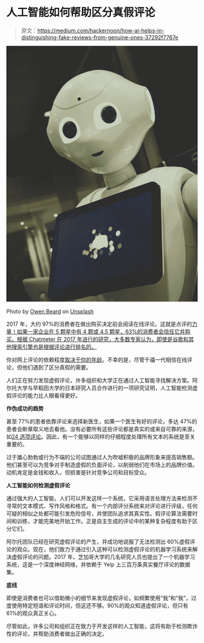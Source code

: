 # 人工智能如何帮助区分真假评论

> 原文：<https://medium.com/hackernoon/how-ai-helps-in-distinguishing-fake-reviews-from-genuine-ones-37292f7767e>

![](img/e7361f27c483eae140f1f5a9c2fb6ecf.png)

Photo by [Owen Beard](https://unsplash.com/@owenbeard?utm_source=medium&utm_medium=referral) on [Unsplash](https://unsplash.com?utm_source=medium&utm_medium=referral)

2017 年，大约 97%的消费者在做出购买决定前会阅读在线评论。这就是点评的[力量！如果一家企业在 5 颗星中有 4 颗或 4.5 颗星，63%的消费者会信任它并购买。根据 Chatmeter 在 2017 年进行的研究，大多数专家认为，即使是谷歌和其他搜索引擎也是根据评论进行排名的。](https://hackernoon.com/secrets-to-get-awesome-customer-reviews-for-your-app-62bda6f8adaa)

你对网上评论的依赖程度[取决于你的年龄](https://bestmattress.reviews/how-much-sleep-do-i-need/)。不幸的是，尽管千禧一代相信在线评论，但他们遇到了区分真假的需要。

人们正在努力发现虚假评论，许多组织和大学正在通过人工智能寻找解决方案。阿尔托大学与早稻田大学的日本研究人员合作进行的一项研究证明，人工智能检测虚假评论的能力比人眼看得更好。

**作伪成功的趋势**

甚至 77%的患者依靠评论来选择新医生，如果一个医生有好的评论，多达 47%的患者会断章取义地去看他。没有必要所有这些评论都是真实的或来自可靠的来源，如[24 选项评论](https://www.thatsucks.com/review/24option-suck/)。因此，有一个能够以同样的仔细程度处理所有文本的系统是至关重要的。

过于雄心勃勃或行为不端的公司试图通过人为吹嘘积极的品牌形象来提高销售额。他们甚至可以为竞争对手制造虚假的负面评论，以削弱他们在市场上的品牌价值。动机肯定是金钱和收入，但损害是针对竞争公司和目标受众。

**人工智能如何检测虚假评论**

通过强大的人工智能，人们可以开发这样一个系统，它采用语言处理方法来检测不寻常的文本模式、写作风格和格式。有一个内部评分系统来对评论进行评级，任何可疑的相似之处都可能引发危险信号，并使团队追求其真实性。假评论算法需要时间和训练，才能完美地开始工作。正是自主生成的评论中的某种复杂程度有助于区分它们。

阿尔托团队已经在研究虚假评论的产生，并成功地说服了无法检测出 60%虚假评论的观众。现在，他们致力于通过引入这种可以检测虚假评论的机器学习系统来解决虚假评论的问题。2017 年，芝加哥大学的几名研究人员也提出了一个机器学习系统，这是一个深度神经网络，并依赖于 Yelp 上三百万条真实餐厅评论的数据集。

**底线**

即使是消费者也可以借助微小的细节来发现虚假评论，如频繁使用“我”和“我”，过度使用特定短语和评论时间，但这还不够。90%的观众知道虚假评论，但只有 61%的观众真正关心。

尽管如此，许多公司和组织正在致力于开发这样的人工智能，这将有助于检测欺诈性的评论，并帮助消费者做出正确的决定。